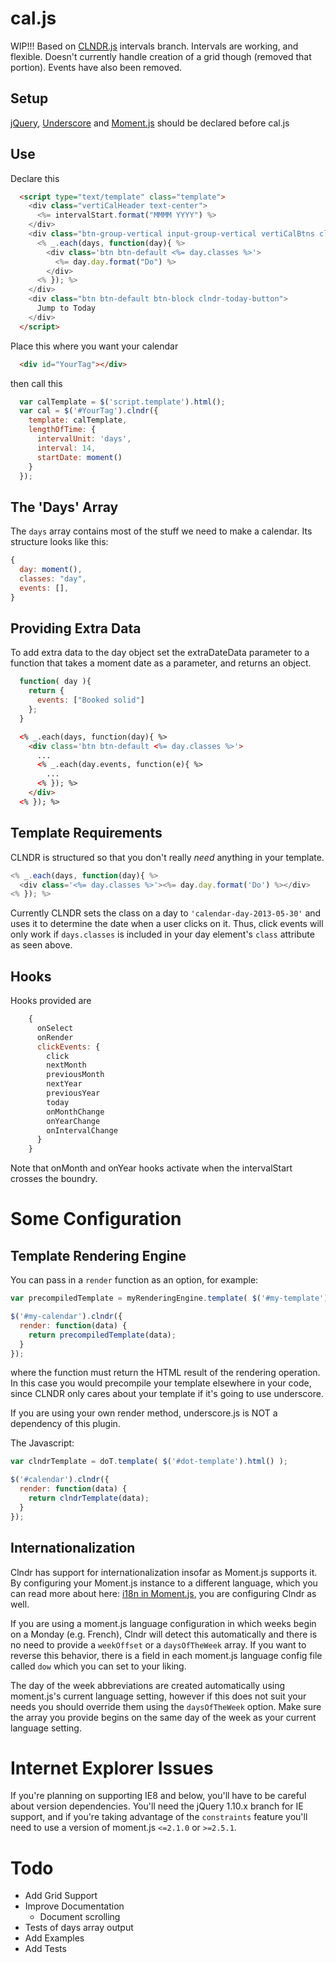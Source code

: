 cal.js
========

WIP!!!
Based on [CLNDR.js](https://github.com/kylestetz/CLNDR) intervals branch.  Intervals are working, and flexible.  Doesn't currently handle creation of a grid though (removed that portion).  Events have also been removed.

Setup
------------
[jQuery](http://jquery.com/download/), [Underscore](http://underscorejs.org/) and [Moment.js](http://momentjs.com/) should be declared before cal.js

Use
------------
Declare this
```html
  <script type="text/template" class="template">
    <div class="vertiCalHeader text-center">
      <%= intervalStart.format("MMMM YYYY") %>
    </div>
    <div class="btn-group-vertical input-group-vertical vertiCalBtns clndr-scrollable">
      <% _.each(days, function(day){ %>
        <div class='btn btn-default <%= day.classes %>'>
          <%= day.day.format("Do") %>
        </div>
      <% }); %>
    </div>
    <div class="btn btn-default btn-block clndr-today-button">
      Jump to Today
    </div>
  </script>
```

Place this where you want your calendar
```html
  <div id="YourTag"></div>
```

then call this

```javascript
  var calTemplate = $('script.template').html();
  var cal = $('#YourTag').clndr({
    template: calTemplate,
    lengthOfTime: {
      intervalUnit: 'days',
      interval: 14,
      startDate: moment()
    }
  });
```


The 'Days' Array
----------------

The `days` array contains most of the stuff we need to make a calendar. Its structure looks like this:
```javascript
{
  day: moment(),
  classes: "day",
  events: [],
}
```

Providing Extra Data
-------------------

To add extra data to the day object set the extraDateData parameter to a function that takes a moment date as a parameter, and returns an object.

```javascript
  function( day ){
    return {
      events: ["Booked solid"]
    };
  }
```

```html
  <% _.each(days, function(day){ %>
    <div class='btn btn-default <%= day.classes %>'>
      ...
      <% _.each(day.events, function(e){ %>
        ...
      <% }); %>
    </div>
  <% }); %>
```


Template Requirements
---------------------

CLNDR is structured so that you don't really _need_ anything in your template.

```javascript
<% _.each(days, function(day){ %>
  <div class='<%= day.classes %>'><%= day.day.format('Do') %></div>
<% }); %>
```

Currently CLNDR sets the class on a day to `'calendar-day-2013-05-30'` and uses it to determine the date when a user clicks on it. Thus, click events will only work if `days.classes` is included in your day element's `class` attribute as seen above.


Hooks
---------------------

Hooks provided are 
```javascript
    {
      onSelect
      onRender
      clickEvents: {
        click
        nextMonth
        previousMonth
        nextYear
        previousYear
        today
        onMonthChange
        onYearChange
        onIntervalChange
      }
    }
```

Note that onMonth and onYear hooks activate when the intervalStart crosses the boundry.

Some Configuration
==================

Template Rendering Engine
----------------------------------------

You can pass in a `render` function as an option, for example:

```javascript
var precompiledTemplate = myRenderingEngine.template( $('#my-template').html() );

$('#my-calendar').clndr({
  render: function(data) {
    return precompiledTemplate(data);
  }
});
```

where the function must return the HTML result of the rendering operation. In this case you would precompile your template elsewhere in your code, since CLNDR only cares about your template if it's going to use underscore.

If you are using your own render method, underscore.js is NOT a dependency of this plugin.


The Javascript:
```javascript
var clndrTemplate = doT.template( $('#dot-template').html() );

$('#calendar').clndr({
  render: function(data) {
    return clndrTemplate(data);
  }
});
```

Internationalization
--------------------

Clndr has support for internationalization insofar as Moment.js supports it. By configuring your Moment.js instance to a different language, which you can read more about here: [i18n in Moment.js](http://momentjs.com/docs/#/i18n/), you are configuring Clndr as well.

If you are using a moment.js language configuration in which weeks begin on a Monday (e.g. French), Clndr will detect this automatically and there is no need to provide a `weekOffset` or a `daysOfTheWeek` array. If you want to reverse this behavior, there is a field in each moment.js language config file called `dow` which you can set to your liking.

The day of the week abbreviations are created automatically using moment.js's current language setting, however if this does not suit your needs you should override them using the `daysOfTheWeek` option. Make sure the array you provide begins on the same day of the week as your current language setting.


Internet Explorer Issues
========================

If you're planning on supporting IE8 and below, you'll have to be careful about version dependencies. You'll need the jQuery 1.10.x branch for IE support, and if you're taking advantage of the `constraints` feature you'll need to use a version of moment.js `<=2.1.0` or `>=2.5.1`.

Todo
====

- Add Grid Support
- Improve Documentation
  - Document scrolling
- Tests of days array output
- Add Examples
- Add Tests
